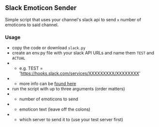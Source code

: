 ## Slack Emoticon Sender

Simple script that uses your channel's slack api to send `x` number of emoticons to said channel.

### Usage
* copy the code or download `slack.py`
* create an env.py file with your slack API URLs and name them `TEST` and `ACTUAL`
* * e.g. TEST = 'https://hooks.slack.com/services/XXXXXXXXX/XXXXXXXX'
* * more info can be [found here](https://api.slack.com/incoming-webhooks)
* run the script with up to three arguments (order matters)
* * number of emoticons to send
* * emoticon text (leave off the colons)
* * which server to send it to (use your test server first)